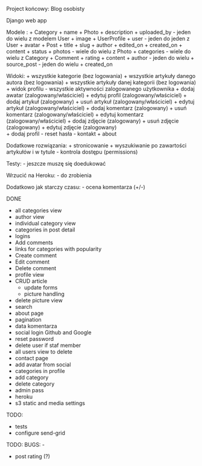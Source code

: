Project końcowy: Blog osobisty

Django web app

Modele :
    + Category
        + name
    + Photo
        + description
        + uploaded_by - jeden do wielu z modelem User
        + image
    + UserProfile
        + user - jeden do jeden z User
        + avatar
    + Post
        + title
        + slug
        + author
        + edited_on
        + created_on
        + content
        + status
        + photos - wiele do wielu z Photo
        + categories - wiele do wielu z Category
    + Comment
        + rating
        + content
        + author - jeden do wielu
        + source_post - jeden do wielu
        + created_on

Widoki:
    + wszystkie kategorie (bez logowania)
    + wszystkie artykuły danego autora (bez logowania)
    + wszystkie artykuły danej kategorii (bez logowania)
    + widok profilu - wszystkie aktywności zalogowanego użytkownika
    + dodaj awatar (zalogowany/właściciel)
    + edytuj profil (zalogowany/właściciel)
    + dodaj artykuł (zalogowany)
    + usuń artykuł (zalogowany/właściciel)
    + edytuj artykuł (zalogowany/właściciel)
    + dodaj komentarz (zalogowany)
    + usuń komentarz (zalogowany/właściciel)
    + edytuj komentarz (zalogowany/właściciel)
    + dodaj zdjęcie (zalogowany)
    + usuń zdjęcie (zalogowany)
    + edytuj zdjęcie (zalogowany)   
    + dodaj profil
    - reset hasła 
    - kontakt
    + about

Dodatkowe rozwiązania:
    + stronicowanie
    + wyszukiwanie po zawartości artykułów i w tytule
    - kontrola dostępu (permissions)

Testy:
    - jeszcze muszę się doedukować

Wrzucić na Heroku:
    - do zrobienia

Dodatkowo jak starczy czasu:
    - ocena komentarza (+/-)


DONE
+ all categories view
+ author view
+ individual category view
+ categories in post detail
+ logins
+ Add comments
+ links for categories with popularity
+ Create comment
+ Edit comment
+ Delete comment
+ profile view
+ CRUD article
    + update forms
    + picture handling
+ delete picture view
+ search
+ about page
+ pagination
+ data komentarza
+ social login Github and Google
+ reset password
+ delete user if staf member
+ all users view to delete
+ contact page
+ add avatar from social
+ categories in profile
+ add category
+ delete category
+ admin pass
+ heroku
+ s3 static and media settings

TODO:
- tests
- configure send-grid


TODO: BUGS:
    - 
- post rating (?)